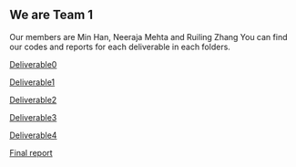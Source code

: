 ## We are Team 1

Our members are Min Han, Neeraja Mehta and Ruiling Zhang
You can find our codes and reports for each deliverable in each folders.

[Deliverable0](https://github.com/minnnh/ds-councilor-mejia-city-services/tree/team1/fall22-team-1/deliverable0) 

[Deliverable1](https://github.com/minnnh/ds-councilor-mejia-city-services/tree/team1/fall22-team-1/deliverable1)  

[Deliverable2](https://github.com/minnnh/ds-councilor-mejia-city-services/tree/team1/fall22-team-1/deliverable2)

[Deliverable3](https://github.com/minnnh/ds-councilor-mejia-city-services/tree/team1/fall22-team-1/deliverable3) 

[Deliverable4](https://github.com/minnnh/ds-councilor-mejia-city-services/tree/team1/fall22-team-1/deliverable4)

[Final report](https://github.com/minnnh/ds-councilor-mejia-city-services/blob/team1/fall22-team-1/Final%20Report.pdf)  
